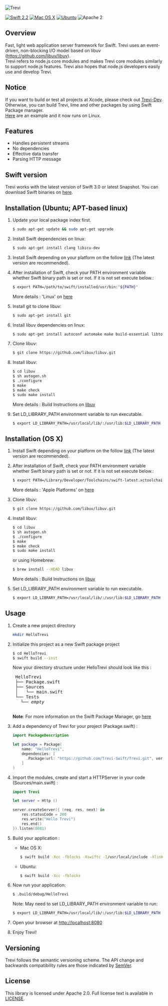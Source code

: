 ![Trevi](./imgs/trevi_logo.png)

[![Swift 2.2](https://img.shields.io/badge/Swift-2.2-orange.svg?style=flat)](https://developer.apple.com/swift/)
[![Mac OS X](https://img.shields.io/badge/platform-osx-lightgrey.svg?style=flat)](https://developer.apple.com/swift/)
[![Ubuntu](https://img.shields.io/badge/platform-linux-lightgrey.svg?style=flat)](http://www.ubuntu.com/)
![Apache 2](https://img.shields.io/badge/license-Apache2-blue.svg?style=flat)

## Overview
Fast, light web application server framework for Swift. Trevi uses an event-driven, non-blocking I/O model based on libuv (https://github.com/libuv/libuv).  
Trevi refers to node.js core modules and makes Trevi core modules similarly to support node.js features. Trevi also hopes that node.js developers easily use and develop Trevi.  

## Notice
If you want to build or test all projects at Xcode, please check out [Trevi-Dev](https://github.com/Trevi-Swift/Trevi-Dev). 
Otherwise, you can build Trevi, lime and other packages by using Swift Package manager.  
[Here](https://github.com/Trevi-Swift/example-trevi-lime) are an example and it now runs on Linux.  

## Features
- Handles persistent streams
- No dependencies
- Effective data transfer
- Parsing HTTP message

## Swift version
Trevi works with the latest version of Swift 3.0 or latest Snapshot. You can download Swift binaries on [here](https://swift.org/download/#latest-development-snapshots).

## Installation (Ubuntu; APT-based linux)
1. Update your local package index first.
    ```bash
    $ sudo apt-get update && sudo apt-get upgrade
    ```
    
2. Install Swift dependencies on linux:
    ```bash
    $ sudo apt-get install clang libicu-dev
    ```
    
3. Install Swift depending on your platform on the follow [link](https://swift.org/download) (The latest version are recommended).

4. After installation of Swift, check your PATH environment variable whether Swift binary path is set or not. If it is not set execute below.:
    ```bash
    $ export PATH=/path/to/swift/installed/usr/bin:"${PATH}"
    ```
    
    More details : 'Linux' on [here](https://swift.org/download)
    
5. Install git to clone libuv:
    ```bash
    $ sudo apt-get install git
    ```
    
6. Install libuv dependencies on linux:
    ```bash
    $ sudo apt-get install autoconf automake make build-essential libtool gcc g++
    ```
    
7. Clone libuv:
    ```bash
    $ git clone https://github.com/libuv/libuv.git
    ```
    
6. Install libuv:
    ```bash
    $ cd libuv
    $ sh autogen.sh
    $ ./configure
    $ make
    $ make check
    $ sudo make install
    ```
    
    More details : Build Instructions on [libuv](https://github.com/libuv/libuv)
    
5. Set LD_LIBRARY_PATH environment variable to run executable.
    ```bash
    $ export LD_LIBRARY_PATH=/usr/local/lib/:/usr/lib:$LD_LIBRARY_PATH
    ```

## Installation (OS X)
1. Install Swift depending on your platform on the follow [link](https://swift.org/download) (The latest version are recommended).

2. After installation of Swift, check your PATH environment variable whether Swift binary path is set or not. If it is not set execute below.:
    ```bash
    $ export PATH=/Library/Developer/Toolchains/swift-latest.xctoolchain/usr/bin:"${PATH}"
    ```
    
    More details : 'Apple Platforms' on [here](https://swift.org/download)
    
3. Clone libuv:
    ```bash
    $ git clone https://github.com/libuv/libuv.git
    ```
    
4. Install libuv:
    ```bash
    $ cd libuv
    $ sh autogen.sh
    $ ./configure
    $ make
    $ make check
    $ sudo make install
    ```
    
    or using Homebrew:
    
    ```bash
    $ brew install --HEAD libuv
    ```
    
    More details : Build Instructions on [libuv](https://github.com/libuv/libuv)
    
5. Set LD_LIBRARY_PATH environment variable to run executable.
    ```bash
    $ export LD_LIBRARY_PATH=/usr/local/lib/:/usr/lib:$LD_LIBRARY_PATH
    ```

## Usage
1. Create a new project directory
    ```bash
    mkdir HelloTrevi
    ```
    
2. Initialize this project as a new Swift package project
    ```bash
    $ cd HelloTrevi
    $ swift build --init
    ```
    
    Now your directory structure under HelloTrevi should look like this :
    <pre>
    HelloTrevi
    ├── Package.swift
    ├── Sources
    │   └── main.swift
    └── Tests
      └── <i>empty</i>
    </pre>
    **Note**: For more information on the Swift Package Manager, go [here](https://swift.org/package-manager)

3. Add a dependency of Trevi for your project (Package.swift) :
    ```swift
    import PackageDescription
    
    let package = Package(
        name: "HelloTrevi",
        dependencies: [
          .Package(url: "https://github.com/Trevi-Swift/Trevi.git", versions: Version(0,1,0)..<Version(0,2,0)),
        ]
    )
    ```

4. Import the modules, create and start a HTTPServer in your code (Sources/main.swift) :
    ```swift
    import Trevi

    let server = Http ()

    server.createServer({ (req, res, next) in
        res.statusCode = 200
        res.write("Hello Trevi")
        res.end()
    }).listen(8081)
    ```
5. Build your application :
    - Mac OS X:  
        ```bash
        $ swift build -Xcc -fblocks -Xswiftc -I/usr/local/include -Xlinker -L/usr/local/lib
        ```
        
    - Ubuntu:  
        ```bash
        $ swift build -Xcc -fblocks
        ```

6. Now run your application:
    ```bash
    $ .build/debug/HelloTrevi
    ```

    Note: May need to set LD_LIBRARY_PATH environment variable to run:
    ```bash
    $ export LD_LIBRARY_PATH=/usr/local/lib/:/usr/lib:$LD_LIBRARY_PATH
    ```

7. Open your browser at [http://localhost:8080](http://localhost:8080)

8. Enjoy Trevi!

## Versioning
Trevi follows the semantic versioning scheme. The API change and backwards compatibility rules are those indicated by [SemVer](http://semver.org/).

## License
This library is licensed under Apache 2.0. Full license text is available in [LICENSE](LICENSE.txt).

